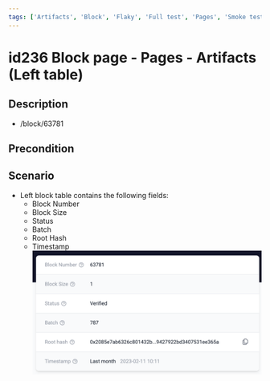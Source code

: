 ```yaml
---
tags: ['Artifacts', 'Block', 'Flaky', 'Full test', 'Pages', 'Smoke test', 'Active Partly Manual']
---
```


# id236 Block page - Pages - Artifacts (Left table)

## Description
  - /block/63781

## Precondition


## Scenario
- Left block table contains the following fields:
  - Block Number
  - Block Size
  - Status
  - Batch
  - Root Hash
  - Timestamp
  ![Screenshot](../../../../static/img/Pages/BlockPage/id236_1.png)